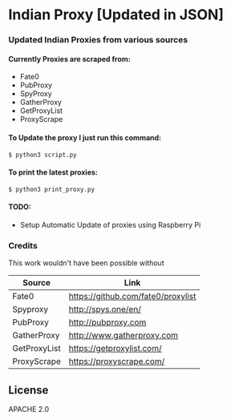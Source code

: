# Indian Proxy [Updated in JSON]

### Updated Indian Proxies from various sources

#### Currently Proxies are scraped from:
  - Fate0
  - PubProxy
  - SpyProxy
  - GatherProxy
  - GetProxyList
  - ProxyScrape

#### To Update the proxy I just run this command:

```
$ python3 script.py
```

#### To print the latest proxies:

```
$ python3 print_proxy.py
```

#### TODO:
 - Setup Automatic Update of proxies using Raspberry Pi
### Credits

This work wouldn't have been possible without

| Source | Link |
| ------ | ------ |
| Fate0 | https://github.com/fate0/proxylist |
| Spyproxy | http://spys.one/en/ |
| PubProxy | http://pubproxy.com |
| GatherProxy | http://www.gatherproxy.com |
| GetProxyList | https://getproxylist.com/ |
| ProxyScrape | https://proxyscrape.com/ |



License
----

APACHE 2.0
